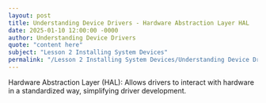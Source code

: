 ```yaml
---
layout: post
title: Understanding Device Drivers - Hardware Abstraction Layer HAL
date: 2025-01-10 12:00:00 -0000
author: Understanding Device Drivers
quote: "content here"
subject: "Lesson 2 Installing System Devices"
permalink: "/Lesson 2 Installing System Devices/Understanding Device Drivers/Understanding Device Drivers - Hardware Abstraction Layer HAL"
---
```


Hardware Abstraction Layer (HAL): Allows drivers to interact with hardware in a standardized way, simplifying driver development.
